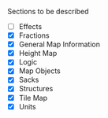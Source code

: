 Sections to be described

 - [ ] Effects
 - [x] Fractions
 - [x] General Map Information
 - [x] Height Map
 - [x] Logic
 - [x] Map Objects
 - [x] Sacks
 - [x] Structures
 - [x] Tile Map
 - [x] Units
